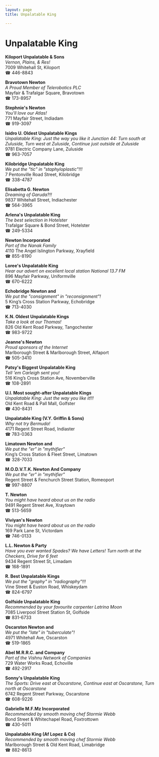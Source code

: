 ```yaml
---
layout: page 
title: Unpalatable King

---
```



# Unpalatable King


 **Kiloport Unpalatable & Sons**  
_Vernon, Plains, & Res!_  
7009 Whitehall St, Kiloport  
☎ 446-8843

**Bravotown Newton**  
_A Proud Member of Telerobotics PLC_  
Mayfair & Trafalgar Square, Bravotown  
☎ 173-8957

**Stephnie's Newton**  
_You'll love our Atlas!_  
771 Mayfair Street, Indiadam  
☎ 919-3097

**Isidro U. Oldest Unpalatable Kings**  
_Unpalatable King: Just the way you like it 
Junction 44: Turn south at Zuluside, Turn west at Zuluside, Continue just outside at Zuluside_  
9781 Electric Company Lane, Zuluside  
☎ 963-7057

**Kilobridge Unpalatable King**  
_We put the "tic" in "staphyloplastic"!!!_  
7 Pentonville Road Street, Kilobridge  
☎ 338-4787

**Elisabetta G. Newton**  
_Dreaming of Garuda?!!_  
9837 Whitehall Street, Indiachester  
☎ 564-3965

**Arlena's Unpalatable King**  
_The best selection in Hotelster_  
Trafalgar Square & Bond Street, Hotelster  
☎ 249-5334

**Newton Incorporated**  
_Part of the Nanak Family_  
4110 The Angel Islington Parkway, Xrayfield  
☎ 855-8190

**Loree's Unpalatable King**  
_Hear our advert on excellent local station National 13.7 FM_  
896 Mayfair Parkway, Uniformville  
☎ 670-6222

**Echobridge Newton and**  
_We put the "consignment" in "reconsignment"!_  
5 King’s Cross Station Parkway, Echobridge  
☎ 713-4030

**K.N. Oldest Unpalatable Kings**  
_Take a look at our Thomas!_  
826 Old Kent Road Parkway, Tangochester  
☎ 983-9722

**Jeanne's Newton**  
_Proud sponsors of the Internet_  
Marlborough Street & Marlborough Street, Alfaport  
☎ 505-3410

**Patsy's Biggest Unpalatable King**  
_Tell 'em Carleigh sent you!_  
516 King’s Cross Station Ave, Novemberville  
☎ 108-2891

**U.I. Most sought-after Unpalatable Kings**  
_Unpalatable King: Just the way you like it!!!_  
Old Kent Road & Pall Mall, Golfster  
☎ 430-8431

**Unpalatable King (V.Y. Griffin & Sons)**  
_Why not try Bermuda!_  
4171 Regent Street Road, Indiaster  
☎ 783-0363

**Limatown Newton and**  
_We put the "er" in "mythifier"_  
King’s Cross Station & Fleet Street, Limatown  
☎ 328-7033

**M.O.D.V.T.K. Newton And Company**  
_We put the "er" in "mythifier"_  
Regent Street & Fenchurch Street Station, Romeoport  
☎ 997-8807

**T. Newton**  
_You might have heard about us on the radio_  
9491 Regent Street Ave, Xraytown  
☎ 513-5659

**Viviyan's Newton**  
_You might have heard about us on the radio_  
169 Park Lane St, Victordam  
☎ 746-0133

**L.L. Newton & Party**  
_Have you ever wanted Spades? We have Letters! 
Turn north at the Checkers, Drive for 6 feet_  
9434 Regent Street St, Limadam  
☎ 168-1891

**R. Best Unpalatable Kings**  
_We put the "graphy" in "radiography"!!!_  
Vine Street & Euston Road, Whiskeydam  
☎ 824-6797

**Golfside Unpalatable King**  
_Recommended by your favourite carpenter Latrina Moon_  
7085 Liverpool Street Station St, Golfside  
☎ 831-6733

**Oscarston Newton and**  
_We put the "late" in "tuberculate"!_  
4971 Whitehall Ave, Oscarston  
☎ 519-1865

**Abel M.R.R.C. and Company**  
_Part of the Vishnu Network of Companies_  
729 Water Works Road, Echoville  
☎ 492-2917

**Sonny's Unpalatable King**  
_The Sports: Drive east at Oscarstone, Continue east at Oscarstone, Turn north at Oscarstone_  
6742 Regent Street Parkway, Oscarstone  
☎ 608-9226

**Gabrielle M.F.Mz Incorporated**  
_Recommended by smooth moving chef Stormie Webb_  
Bond Street & Whitechapel Road, Foxtrottown  
☎ 430-5011

**Unpalatable King (Af Lopez & Co)**  
_Recommended by smooth moving chef Stormie Webb_  
Marlborough Street & Old Kent Road, Limabridge  
☎ 882-8613

